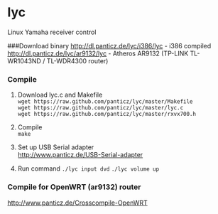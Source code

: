 lyc
===

Linux Yamaha receiver control

###Download binary
http://dl.panticz.de/lyc/i386/lyc - i386 compiled  
http://dl.panticz.de/lyc/ar9132/lyc - Atheros AR9132 (TP-LINK TL-WR1043ND / TL-WDR4300 router)

### Compile
1. Download lyc.c and Makefile  
`wget https://raw.github.com/panticz/lyc/master/Makefile`  
`wget https://raw.github.com/panticz/lyc/master/lyc.c`  
`wget https://raw.github.com/panticz/lyc/master/rxvx700.h`  

2. Compile  
  `make`

3. Set up USB Serial adapter  
http://www.panticz.de/USB-Serial-adapter

4. Run command
`./lyc input dvd`
`./lyc volume up`

### Compile for OpenWRT (ar9132) router
http://www.panticz.de/Crosscompile-OpenWRT
